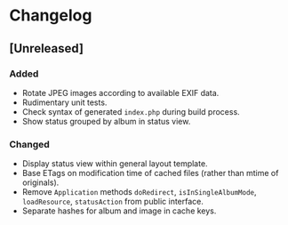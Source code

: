 # Changelog


## [Unreleased]

### Added

- Rotate JPEG images according to available EXIF data.
- Rudimentary unit tests.
- Check syntax of generated `index.php` during build process.
- Show status grouped by album in status view.

### Changed

- Display status view within general layout template.
- Base ETags on modification time of cached files (rather than mtime of
  originals).
- Remove `Application` methods `doRedirect`, `isInSingleAlbumMode`,
  `loadResource`, `statusAction` from public interface.
- Separate hashes for album and image in cache keys.
